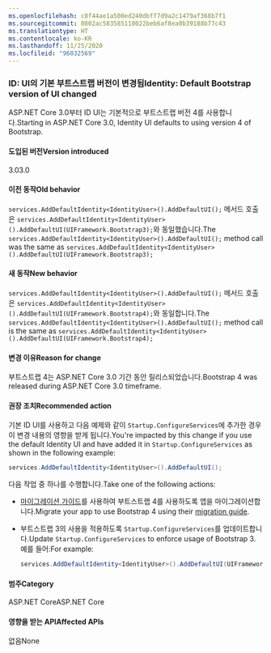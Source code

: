 ```yaml
---
ms.openlocfilehash: c8f44ae1a500ed240dbff7d9a2c1479af368b7f1
ms.sourcegitcommit: 0802ac583585110022beb6af8ea0b39188b77c43
ms.translationtype: HT
ms.contentlocale: ko-KR
ms.lasthandoff: 11/25/2020
ms.locfileid: "96032569"
---
```

### <a name="identity-default-bootstrap-version-of-ui-changed"></a><span data-ttu-id="8c527-101">ID: UI의 기본 부트스트랩 버전이 변경됨</span><span class="sxs-lookup"><span data-stu-id="8c527-101">Identity: Default Bootstrap version of UI changed</span></span>

<span data-ttu-id="8c527-102">ASP.NET Core 3.0부터 ID UI는 기본적으로 부트스트랩 버전 4를 사용합니다.</span><span class="sxs-lookup"><span data-stu-id="8c527-102">Starting in ASP.NET Core 3.0, Identity UI defaults to using version 4 of Bootstrap.</span></span>

#### <a name="version-introduced"></a><span data-ttu-id="8c527-103">도입된 버전</span><span class="sxs-lookup"><span data-stu-id="8c527-103">Version introduced</span></span>

<span data-ttu-id="8c527-104">3.0</span><span class="sxs-lookup"><span data-stu-id="8c527-104">3.0</span></span>

#### <a name="old-behavior"></a><span data-ttu-id="8c527-105">이전 동작</span><span class="sxs-lookup"><span data-stu-id="8c527-105">Old behavior</span></span>

<span data-ttu-id="8c527-106">`services.AddDefaultIdentity<IdentityUser>().AddDefaultUI();` 메서드 호출은 `services.AddDefaultIdentity<IdentityUser>().AddDefaultUI(UIFramework.Bootstrap3);`와 동일했습니다.</span><span class="sxs-lookup"><span data-stu-id="8c527-106">The `services.AddDefaultIdentity<IdentityUser>().AddDefaultUI();` method call was the same as `services.AddDefaultIdentity<IdentityUser>().AddDefaultUI(UIFramework.Bootstrap3);`</span></span>

#### <a name="new-behavior"></a><span data-ttu-id="8c527-107">새 동작</span><span class="sxs-lookup"><span data-stu-id="8c527-107">New behavior</span></span>

<span data-ttu-id="8c527-108">`services.AddDefaultIdentity<IdentityUser>().AddDefaultUI();` 메서드 호출은 `services.AddDefaultIdentity<IdentityUser>().AddDefaultUI(UIFramework.Bootstrap4);`와 동일합니다.</span><span class="sxs-lookup"><span data-stu-id="8c527-108">The `services.AddDefaultIdentity<IdentityUser>().AddDefaultUI();` method call is the same as `services.AddDefaultIdentity<IdentityUser>().AddDefaultUI(UIFramework.Bootstrap4);`</span></span>

#### <a name="reason-for-change"></a><span data-ttu-id="8c527-109">변경 이유</span><span class="sxs-lookup"><span data-stu-id="8c527-109">Reason for change</span></span>

<span data-ttu-id="8c527-110">부트스트랩 4는 ASP.NET Core 3.0 기간 동안 릴리스되었습니다.</span><span class="sxs-lookup"><span data-stu-id="8c527-110">Bootstrap 4 was released during ASP.NET Core 3.0 timeframe.</span></span>

#### <a name="recommended-action"></a><span data-ttu-id="8c527-111">권장 조치</span><span class="sxs-lookup"><span data-stu-id="8c527-111">Recommended action</span></span>

<span data-ttu-id="8c527-112">기본 ID UI를 사용하고 다음 예제와 같이 `Startup.ConfigureServices`에 추가한 경우 이 변경 내용의 영향을 받게 됩니다.</span><span class="sxs-lookup"><span data-stu-id="8c527-112">You're impacted by this change if you use the default Identity UI and have added it in `Startup.ConfigureServices` as shown in the following example:</span></span>

```csharp
services.AddDefaultIdentity<IdentityUser>().AddDefaultUI();
```

<span data-ttu-id="8c527-113">다음 작업 중 하나를 수행합니다.</span><span class="sxs-lookup"><span data-stu-id="8c527-113">Take one of the following actions:</span></span>

- <span data-ttu-id="8c527-114">[마이그레이션 가이드](https://getbootstrap.com/docs/4.0/migration)를 사용하여 부트스트랩 4를 사용하도록 앱을 마이그레이션합니다.</span><span class="sxs-lookup"><span data-stu-id="8c527-114">Migrate your app to use Bootstrap 4 using their [migration guide](https://getbootstrap.com/docs/4.0/migration).</span></span>
- <span data-ttu-id="8c527-115">부트스트랩 3의 사용을 적용하도록 `Startup.ConfigureServices`를 업데이트합니다.</span><span class="sxs-lookup"><span data-stu-id="8c527-115">Update `Startup.ConfigureServices` to enforce usage of Bootstrap 3.</span></span> <span data-ttu-id="8c527-116">예를 들어:</span><span class="sxs-lookup"><span data-stu-id="8c527-116">For example:</span></span>

    ```csharp
    services.AddDefaultIdentity<IdentityUser>().AddDefaultUI(UIFramework.Bootstrap3);
    ```

#### <a name="category"></a><span data-ttu-id="8c527-117">범주</span><span class="sxs-lookup"><span data-stu-id="8c527-117">Category</span></span>

<span data-ttu-id="8c527-118">ASP.NET Core</span><span class="sxs-lookup"><span data-stu-id="8c527-118">ASP.NET Core</span></span>

#### <a name="affected-apis"></a><span data-ttu-id="8c527-119">영향을 받는 API</span><span class="sxs-lookup"><span data-stu-id="8c527-119">Affected APIs</span></span>

<span data-ttu-id="8c527-120">없음</span><span class="sxs-lookup"><span data-stu-id="8c527-120">None</span></span>

<!-- 

#### Affected APIs

Not detectable via API analysis

-->
